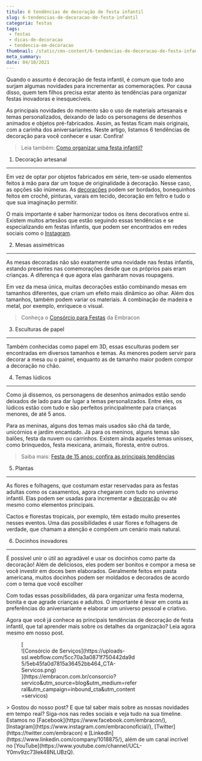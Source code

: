 ```yaml
---
titulo: 6 tendências de decoração de festa infantil
slug: 6-tendencias-de-decoracao-de-festa-infantil
categoria: festas
tags:
 - festas
 - dicas-de-decoracao
 - tendencia-em-decoracao
thumbnail: /static/cms-content/6-tendencias-de-decoracao-de-festa-infantil.jpg
meta_summary: 
date: 04/10/2021
---
```

Quando o assunto é decoração de festa infantil, é comum que todo ano surjam algumas novidades para incrementar as comemorações. Por causa disso, quem tem filhos precisa estar atento às tendências para organizar festas inovadoras e inesquecíveis.

As principais novidades do momento são o uso de materiais artesanais e temas personalizados, deixando de lado os personagens de desenhos animados e objetos pré-fabricados. Assim, as festas ficam mais originais, com a carinha dos aniversariantes. Neste artigo, listamos 6 tendências de decoração para você conhecer e usar. Confira!

> Leia também: [Como organizar uma festa infantil?](https://www.embracon.com.br/blog/como-organizar-uma-festa-infantil)

1. Decoração artesanal
----------------------

Em vez de optar por objetos fabricados em série, tem-se usado elementos feitos à mão para dar um toque de originalidade à decoração. Nesse caso, as opções são inúmeras. As [decorações](https://www.embracon.com.br/blog/confira-as-tendencias-em-decoracao-de-festa-infantil) podem ser bordados, bonequinhos feitos em crochê, pinturas, varais em tecido, decoração em feltro e tudo o que sua imaginação permitir.

O mais importante é saber harmonizar todos os itens decorativos entre si. Existem muitos artesãos que estão seguindo essas tendências e se especializando em festas infantis, que podem ser encontrados em redes sociais como o [Instagram](https://www.instagram.com/).

2. Mesas assimétricas
---------------------

As mesas decoradas não são exatamente uma novidade nas festas infantis, estando presentes nas comemorações desde que os próprios pais eram crianças. A diferença é que agora elas ganharam novas roupagens.

Em vez da mesa única, muitas decorações estão combinando mesas em tamanhos diferentes, que criam um efeito mais dinâmico ao olhar. Além dos tamanhos, também podem variar os materiais. A combinação de madeira e metal, por exemplo, enriquece o visual.

> Conheça o [Consórcio para Festas](https://www.embracon.com.br/blog/entenda-como-funciona-um-consorcio-para-festas) da Embracon

3. Esculturas de papel
----------------------

Também conhecidas como papel em 3D, essas esculturas podem ser encontradas em diversos tamanhos e temas. As menores podem servir para decorar a mesa ou o painel, enquanto as de tamanho maior podem compor a decoração no chão.

4. Temas lúdicos
----------------

Como já dissemos, os personagens de desenhos animados estão sendo deixados de lado para dar lugar a temas personalizados. Entre eles, os lúdicos estão com tudo e são perfeitos principalmente para crianças menores, de até 5 anos.

Para as meninas, alguns dos temas mais usados são chá da tarde, unicórnios e jardim encantado. Já para os meninos, alguns temas são balões, festa da nuvem ou carrinhos. Existem ainda aqueles temas unissex, como brinquedos, festa mexicana, animais, floresta, entre outros.

> Saiba mais: [Festa de 15 anos: confira as principais tendências](https://www.embracon.com.br/blog/festa-de-15-anos-confira-as-principais-tendencias)

5. Plantas
----------

As flores e folhagens, que costumam estar reservadas para as festas adultas como os casamentos, agora chegaram com tudo no universo infantil. Elas podem ser usadas para incrementar a [decoração](https://www.embracon.com.br/blog/festa-de-aniversario-dos-filhos-passo-a-passo-para-organizar) ou até mesmo como elementos principais.

Cactos e florestas tropicais, por exemplo, têm estado muito presentes nesses eventos. Uma das possibilidades é usar flores e folhagens de verdade, que chamam a atenção e compõem um cenário mais natural.

6. Docinhos inovadores
----------------------

É possível unir o útil ao agradável e usar os docinhos como parte da decoração! Além de deliciosos, eles podem ser bonitos e compor a mesa se você investir em doces bem elaborados. Geralmente feitos em pasta americana, muitos docinhos podem ser moldados e decorados de acordo com o tema que você escolher

Com todas essas possibilidades, dá para organizar uma festa moderna, bonita e que agrade crianças e adultos. O importante é levar em conta as preferências do aniversariante e elaborar um universo pessoal e criativo.

Agora que você já conhece as principais tendências de decoração de festa infantil, que tal aprender mais sobre os detalhes da organização? Leia agora mesmo em nosso post.

<figure class="w-richtext-figure-type-image w-richtext-align-center" style="max-width:310px">[<div>![Consórcio de Serviços](https://uploads-ssl.webflow.com/5cc70a3a0871f750442da9d5/5eb45fa0d7815a36452bb464_CTA-Servicos.png)</div>](https://embracon.com.br/consorcio?servico&utm_source=blog&utm_medium=referral&utm_campaign=inbound_cta&utm_content=servicos)</figure>> Gostou do nosso post? E que tal saber mais sobre as nossas novidades em tempo real? Siga-nos nas redes sociais e veja tudo na sua timeline. Estamos no [Facebook](https://www.facebook.com/embracon/), [Instagram](https://www.instagram.com/embraconoficial/), [Twitter](https://twitter.com/embracon) e [LinkedIn](https://www.linkedin.com/company/1018875/), além de um canal incrível no [YouTube](https://www.youtube.com/channel/UCL-Y0mv9zc73Iek48NLUBzQ).
